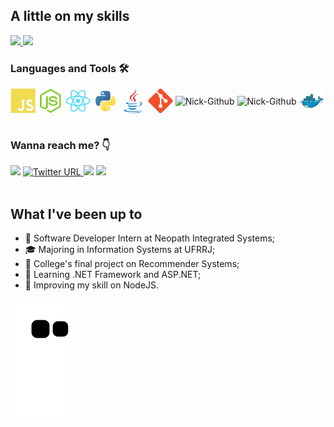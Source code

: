 <div>
      <h2>A little on my skills</h2>
      <div>
        <div>
          <a href="https://github.com/nicolastmaia">
            <img
              height="160em"
              src="https://github-readme-stats.vercel.app/api?username=nicolastmaia&show_icons=true&theme=dracula&include_all_commits=true&count_private=true"
            />
            <img
              height="160em"
              src="https://github-readme-stats.vercel.app/api/top-langs/?username=nicolastmaia&layout=compact&langs_count=7&theme=dracula"
            />
          </a>
        </div>
        <div
          display="flex"
          direction="row"
        >
          <div>
            <h3>Languages and Tools 🛠</h3>
            <div>
              <img
                align="center"
                alt="Nick-Js"
                height="40"
                width="40"
                src="https://raw.githubusercontent.com/devicons/devicon/master/icons/javascript/javascript-plain.svg"
              />
              <img
                align="center"
                alt="Nick-NodeJS"
                height="40"
                width="40"
                src="https://raw.githubusercontent.com/devicons/devicon/master/icons/nodejs/nodejs-original.svg"
              />
              <img
                align="center"
                alt="Nick-React"
                height="40"
                width="40"
                src="https://raw.githubusercontent.com/devicons/devicon/master/icons/react/react-original.svg"
              />
              <img
                align="center"
                alt="Nick-Python"
                height="40"
                width="40"
                src="https://raw.githubusercontent.com/devicons/devicon/master/icons/python/python-original.svg"
              />
             <img
                align="center"
                alt="Nick-Java"
                height="40"
                width="40"
                src="https://github.com/devicons/devicon/blob/master/icons/java/java-original.svg"
              />
              <img
                align="center"
                alt="Nick-Git"
                height="40"
                width="40"
                src="https://raw.githubusercontent.com/devicons/devicon/master/icons/git/git-original.svg"
              />
              <img 
                align="center"
                alt="Nick-Github"
                height="40"
                width="40" 
                src="https://img.icons8.com/fluency/48/000000/github.png"
              />
              <img 
                align="center"
                alt="Nick-Github"
                height="40"
                width="40" 
                src="https://img.icons8.com/material/480/ffffff/amazon-web-services.png"/>              
              <img
                align="center"
                alt="Nick-Docker"
                height="40"
                width="40"
                src="https://raw.githubusercontent.com/devicons/devicon/master/icons/docker/docker-original.svg"
              />
            </div>
          </div>
          <br>
          <div>
            <h3>Wanna reach me? 👇</h3>
            <div>
              <a href="https://instagram.com/nicolastmaia" target="_blank"
                ><img
                  src="https://img.shields.io/badge/-Instagram-%23E4405F?style=for-the-badge&logo=instagram&logoColor=white"
                  target="_blank"
              /></a>
              <a href="https://twitter.com/nicolastmaia" target="_blank">
                <img alt="Twitter URL" src="https://img.shields.io/badge/-Twitter-%231A8CD8?style=for-the-badge&logo=twitter&logoColor=white">
              </a>
              <a href="mailto:nicolasterramaia@gmail.com"                 
                ><img
                  src="https://img.shields.io/badge/-Gmail-%23CC3937?style=for-the-badge&logo=gmail&logoColor=white"
                  target="_blank"
              /></a>
              <a
                href="https://www.linkedin.com/in/nicolastmaia"
                target="_blank"
                ><img
                  src="https://img.shields.io/badge/-LinkedIn-%230077B5?style=for-the-badge&logo=linkedin&logoColor=white"
                  target="_blank"
              /></a>
            </div>
          </div>
        </div>
        <br />
        <div>
          <div>
            <h2>What I've been up to</h2>
            <ul>
              <li>💼 Software Developer Intern at Neopath Integrated Systems;</li>
              <li>🎓 Majoring in Information Systems at UFRRJ;</li>
              <li>📝 College's final project on Recommender Systems;</li>
              <li>🌱 Learning .NET Framework and ASP.NET;</li>
              <li>🚀 Improving my skill on NodeJS.</li>
            </ul>
          </div>
        </div>
      </div>
  
  ![Snake animation](https://github.com/rafaballerini/rafaballerini/blob/output/github-contribution-grid-snake.svg)

